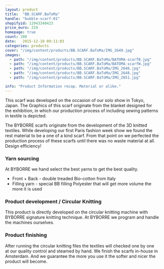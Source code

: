 ```yaml
---
layout: product
title:  "BB.SCARF.BaToMa"
handle: "bubble-scarf-01"
shopifyid: 12943340423
price_euro: 219
homepage: true
count: 200
date:   2015-12-10 09:11:03
categories: products
cover: "/img/content/products/BB.SCARF.BaToMa/IMG_2649.jpg"
images:
  - path: "/img/content/products/BB.SCARF.BaToMa/BATOMA-scarfB.jpg"
  - path: "/img/content/products/BB.SCARF.BaToMa/BATOMA-scarfW.jpg"
  - path: "/img/content/products/BB.SCARF.BaToMa/IMG_2646.jpg"
  - path: "/img/content/products/BB.SCARF.BaToMa/IMG_2648.jpg"
  - path: "/img/content/products/BB.SCARF.BaToMa/IMG_2651.jpg"

info: "Product Information recap. Material or alike."
---
```


This scarf was developed on the occasion of our solo show in Tokyo, Japan. The Graphics of this scarf originate from the blanket designed for the exhibition, in which our production process of including sewing patterns in textile is depicted.

The BYBORRE scarfs originate from the development of the 3D knitted textiles. While developing our first Paris fashion week show we found the rest material to be a one of a kind scarf.
From that point on we perfected the production process of these scarfs until there was no waste material at all. Design efficiency!

### Yarn sourcing

At BYBORRE we hand select the best yarns to get the best quality.

* Front + Back - double treaded Bio-cotton from Italy
* Filling yarn - special BB filling Polyester that will get more volume the more it is used

### Product development / Circular Knitting

This product is directly developed on the circular knitting machine with BYBORRE signature knitting technique. At BYBORRE we program and handle the machines ourselves.


### Product finishing

After running the circular knitting files the textiles will checked one by one at our quality control and steamed by hand. We finish the scarfs in-house in Amsterdam. And we guarantee the more you use it the softer and nicer the product will become.


